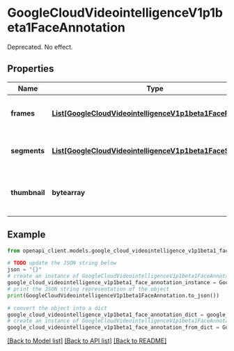 # GoogleCloudVideointelligenceV1p1beta1FaceAnnotation

Deprecated. No effect.

## Properties

Name | Type | Description | Notes
------------ | ------------- | ------------- | -------------
**frames** | [**List[GoogleCloudVideointelligenceV1p1beta1FaceFrame]**](GoogleCloudVideointelligenceV1p1beta1FaceFrame.md) | All video frames where a face was detected. | [optional] 
**segments** | [**List[GoogleCloudVideointelligenceV1p1beta1FaceSegment]**](GoogleCloudVideointelligenceV1p1beta1FaceSegment.md) | All video segments where a face was detected. | [optional] 
**thumbnail** | **bytearray** | Thumbnail of a representative face view (in JPEG format). | [optional] 

## Example

```python
from openapi_client.models.google_cloud_videointelligence_v1p1beta1_face_annotation import GoogleCloudVideointelligenceV1p1beta1FaceAnnotation

# TODO update the JSON string below
json = "{}"
# create an instance of GoogleCloudVideointelligenceV1p1beta1FaceAnnotation from a JSON string
google_cloud_videointelligence_v1p1beta1_face_annotation_instance = GoogleCloudVideointelligenceV1p1beta1FaceAnnotation.from_json(json)
# print the JSON string representation of the object
print(GoogleCloudVideointelligenceV1p1beta1FaceAnnotation.to_json())

# convert the object into a dict
google_cloud_videointelligence_v1p1beta1_face_annotation_dict = google_cloud_videointelligence_v1p1beta1_face_annotation_instance.to_dict()
# create an instance of GoogleCloudVideointelligenceV1p1beta1FaceAnnotation from a dict
google_cloud_videointelligence_v1p1beta1_face_annotation_from_dict = GoogleCloudVideointelligenceV1p1beta1FaceAnnotation.from_dict(google_cloud_videointelligence_v1p1beta1_face_annotation_dict)
```
[[Back to Model list]](../README.md#documentation-for-models) [[Back to API list]](../README.md#documentation-for-api-endpoints) [[Back to README]](../README.md)


